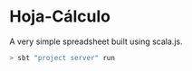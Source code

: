 # Hoja-Cálculo

A very simple spreadsheet built using scala.js. 

```bash
> sbt "project server" run
```

